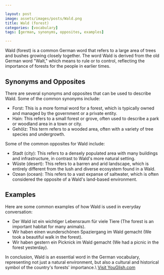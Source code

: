 ```yaml
---

layout: post
image: assets/images/posts/Wald.png
title: Wald (forest)
categories: [vocabulary]
tags: [german, synonyms, opposites, examples]

---
```


Wald (forest) is a common German word that refers to a large area of trees and bushes growing closely together. The word Wald is derived from the old German word "Walt," which means to rule or to control, reflecting the importance of forests for the people in earlier times.

## Synonyms and Opposites

There are several synonyms and opposites that can be used to describe Wald. Some of the common synonyms include:

- Forst: This is a more formal word for a forest, which is typically owned and managed by the government or a private entity.
- Hain: This refers to a small forest or grove, often used to describe a park or woodland area in a town or city.
- Gehölz: This term refers to a wooded area, often with a variety of tree species and undergrowth.

Some of the common opposites for Wald include:

- Stadt (city): This refers to a densely populated area with many buildings and infrastructure, in contrast to Wald's more natural setting.
- Wüste (desert): This refers to a barren and arid landscape, which is entirely different from the lush and diverse ecosystem found in a Wald.
- Ozean (ocean): This refers to a vast expanse of saltwater, which is often considered the opposite of a Wald's land-based environment.

## Examples

Here are some common examples of how Wald is used in everyday conversation:

- Der Wald ist ein wichtiger Lebensraum für viele Tiere (The forest is an important habitat for many animals).
- Wir haben einen wunderschönen Spaziergang im Wald gemacht (We took a beautiful walk in the forest).
- Wir haben gestern ein Picknick im Wald gemacht (We had a picnic in the forest yesterday).

In conclusion, Wald is an essential word in the German vocabulary, representing not just a natural environment, but also a cultural and historical symbol of the country's forests' importance.\ <a id="yg-widget-0" class="youglish-widget" data-query="Wald" data-lang="german" data-components="8412" data-auto-start="0" data-bkg-color="theme_light" data-title="How%20to%20pronounce%20Wald%20in%20German"  rel="nofollow" href="https://youglish.com">Visit YouGlish.com</a><script async src="https://youglish.com/public/emb/widget.js" charset="utf-8"></script>